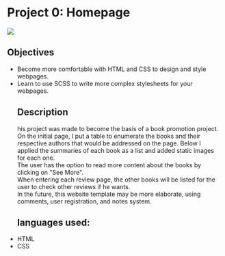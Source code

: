 # <h1>Project 0: Homepage</h1>
![](statics/image.jpeg)
<h2>Objectives</h2>

<ul>
<li>Become more comfortable with HTML and CSS to design and style webpages.
</li>
<li>
Learn to use SCSS to write more complex stylesheets for your webpages.
</li>

<h2> Description </h2>

<p>
his project was made to become the basis of a book promotion project.
On the initial page, I put a table to enumerate the books and their respective authors that would be addressed on the page. Below I applied the summaries of each book as a list and added static images for each one.<br>
The user has the option to read more content about the books by clicking on "See More".<br>
When entering each review page, the other books will be listed for the user to check other reviews if he wants.<br>
In the future, this website template may be more elaborate, using comments, user registration, and notes system.<br>

<h2>languages used:</h2>
<li>
HTML
</li>
<li>
CSS
</li>

